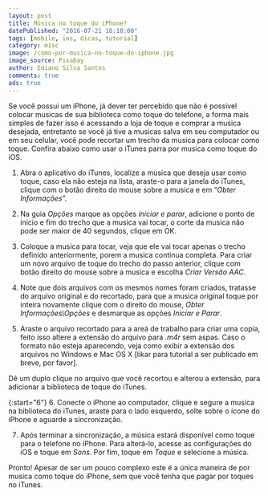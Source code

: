 ```yaml
---
layout: post
title: Música no toque do iPhone?
datePublished: "2016-07-21 18:18:00"
tags: [mobile, ios, dicas, tutorial]
category: misc
image: /como-por-musica-no-toque-do-iphone.jpg
image_source: Pixabay
author: Ediano Silva Santos
comments: true
ads: true
---
```


Se você possui um iPhone, já dever ter percebido que não é possível colocar musicas de sua biblioteca como toque do telefone, a forma mais simples de fazer isso é acessando a loja de toque e comprar a musica desejada, entretanto se você já tive a musicas salva em seu computador ou em seu celular, você pode recortar um trecho da musica para colocar como toque. Confira abaixo como usar o iTunes parra por musica como toque do iOS.

1. Abra o aplicativo do iTunes, localize a musica que deseja usar como toque, caso ela não esteja na lista, araste-o para a janela do iTunes, clique com o botão direito do mouse sobre a musica e em “*Obter Informações*”.

2. Na guia *Opções* marque as opções *iniciar e parar*, adicione o ponto de inicio e fim do trecho que a musica vai tocar, o corte da musica não pode ser maior de 40 segundos, clique em OK.

3. Coloque a musica para tocar, veja que ele vai tocar apenas o trecho definido anteriormente, porem a musica continua completa. Para criar um novo arquivo de toque do trecho do passo anterior, clique com botão direito do mouse sobre a musica e escolha *Criar Versão AAC*.

4. Note que dois arquivos com os mesmos nomes foram criados, tratasse do arquivo original e do recortado, para que a musica original toque por inteira novamente clique com o direito do mouse, *Obter Informações\Opções* e desmarque as opções *Iniciar e Parar*.

5. Araste o arquivo recortado para a areá de trabalho para criar uma copia, feito isso altere a extensão do arquivo para *.m4r* sem aspas. Caso o formato não esteja aparecendo, veja como exibir a extensão dos arquivos no Windows e Mac OS X [likar para tutorial a ser publicado em breve, por favor].

Dê um duplo clique no arquivo que você recortou e alterou a extensão, para adicionar a biblioteca de toque do iTunes.

{:start="6"}
6. Conecte o iPhone ao computador, clique e segure a musica na biblioteca do iTunes, araste para o lado esquerdo, solte sobre o ícone do iPhone e aguarde a sincronização.

7. Após terminar a sincronização, a música estará disponível como toque para o telefone no iPhone. Para alterá-lo, acesse as configurações do iOS e toque em *Sons*. Por fim, toque em *Toque* e selecione a música.

Pronto! Apesar de ser um pouco complexo este é a única maneira de por musica como toque do iPhone, sem que você tenha que pagar por toques no iTunes.